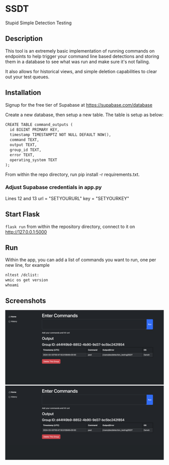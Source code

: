 # SSDT
 Stupid Simple Detection Testing

## Description
This tool is an extremely basic implementation of running commands on endpoints to help trigger your command line based detections and storing them in a database to see what was run and make sure it's not failing.

It also allows for historical views, and simple deletion capabilities to clear out your test queues.

## Installation
Signup for the free tier of Supabase at https://supabase.com/database

Create a new database, then setup a new table. The table is setup as below:

```
CREATE TABLE command_outputs (
  id BIGINT PRIMARY KEY,
  timestamp TIMESTAMPTZ NOT NULL DEFAULT NOW(),
  command TEXT,
  output TEXT,
  group_id TEXT,
  error TEXT,
  operating_system TEXT
);
```
From within the repo directory, run pip install -r requirements.txt.

### Adjust Supabase credentials in app.py

Lines 12 and 13
url = "SETYOURURL"
key = "SETYOURKEY"

## Start Flask
`flask run` from within the repository directory, connect to it on http://127.0.0.1:5000

## Run
Within the app, you can add a list of commands you want to run, one per new line, for example
```
nltest /dclist:
wmic os get version
whoami
```
## Screenshots
![Main](/screenshot/main.png?raw=true "Main")
![History](/screenshot/main.png?raw=true "History")
